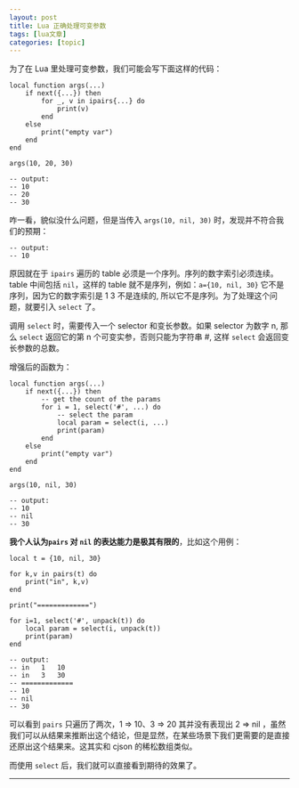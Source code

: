 ```yaml
---
layout: post
title: Lua 正确处理可变参数  
tags: [lua文章]
categories: [topic]
---
```

为了在 Lua 里处理可变参数，我们可能会写下面这样的代码：

    
    
    local function args(...)
        if next({...}) then
            for _, v in ipairs{...} do
                print(v)
            end
        else
            print("empty var")
        end
    end
    
    args(10, 20, 30)
    
    -- output:
    -- 10
    -- 20
    -- 30
    

咋一看，貌似没什么问题，但是当传入 `args(10, nil, 30)` 时，发现并不符合我们的预期：

    
    
    -- output:
    -- 10
    

原因就在于 `ipairs` 遍历的 table 必须是一个序列。序列的数字索引必须连续。table 中间包括 `nil`，这样的 table
就不是序列，例如：`a={10, nil, 30}` 它不是序列，因为它的数字索引是 1 3 不是连续的, 所以它不是序列。为了处理这个问题，就要引入
`select` 了。

调用 `select` 时，需要传入一个 selector 和变长参数。如果 selector 为数字 n, 那么 `select` 返回它的第 n
个可变实参，否则只能为字符串 #, 这样 `select` 会返回变长参数的总数。

增强后的函数为：

    
    
    local function args(...)
        if next({...}) then
            -- get the count of the params
            for i = 1, select('#', ...) do
                -- select the param
                local param = select(i, ...)
                print(param)
            end
        else
            print("empty var")
        end
    end
    
    args(10, nil, 30)
    
    -- output:
    -- 10
    -- nil
    -- 30
    

**我个人认为`pairs` 对 `nil` 的表达能力是极其有限的**，比如这个用例：

    
    
    local t = {10, nil, 30}
    
    for k,v in pairs(t) do
        print("in", k,v)
    end
    
    print("=============")
    
    for i=1, select('#', unpack(t)) do
        local param = select(i, unpack(t))
        print(param)
    end
    
    -- output:
    -- in	1	10
    -- in	3	30
    -- =============
    -- 10
    -- nil
    -- 30
    

可以看到 `pairs` 只遍历了两次，1 => 10、3 => 20 其并没有表现出 2 => nil
，虽然我们可以从结果来推断出这个结论，但是显然，在某些场景下我们更需要的是直接还原出这个结果来。这其实和 cjson 的稀松数组类似。

而使用 `select` 后，我们就可以直接看到期待的效果了。

* * *